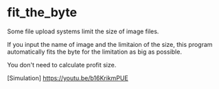 # fit_the_byte

Some file upload systems limit the size of image files.

If you input the name of image and the limitaion of the size, this program automatically fits the byte for the limitation as big as possible.

You don't need to calculate profit size.

[Simulation]
https://youtu.be/b16KrikmPUE
